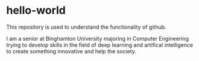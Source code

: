 # hello-world
This repository is used to understand the functionality of github.

I am a senior at Binghamton University majoring in Computer Engineering trying to develop skills in the field of deep learning and artifical intelligence to create something innovative and help the society.
